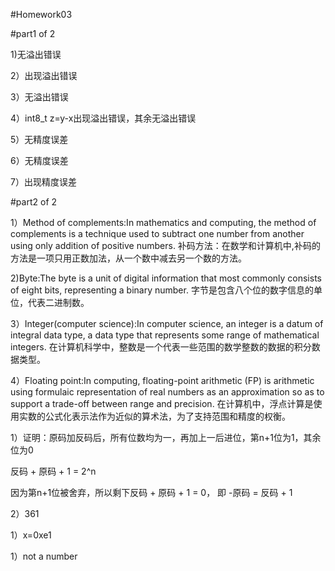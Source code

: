 #Homework03

#part1 of 2

1)无溢出错误

2）出现溢出错误

3）无溢出错误

4）int8_t z=y-x出现溢出错误，其余无溢出错误

5）无精度误差

6）无精度误差

7）出现精度误差

#part2 of 2

1）Method of complements:In mathematics and computing, the method of complements is a technique used to subtract one number from another using only addition of positive numbers. 补码方法：在数学和计算机中,补码的方法是一项只用正数加法，从一个数中减去另一个数的方法。

2)Byte:The byte is a unit of digital information that most commonly consists of eight bits, representing a binary number. 字节是包含八个位的数字信息的单位，代表二进制数。

3）Integer(computer science):In computer science, an integer is a datum of integral data type, a data type that represents some range of mathematical integers. 在计算机科学中，整数是一个代表一些范围的数学整数的数据的积分数据类型。

4）Floating point:In computing, floating-point arithmetic (FP) is arithmetic using formulaic representation of real numbers as an approximation so as to support a trade-off between range and precision. 在计算机中，浮点计算是使用实数的公式化表示法作为近似的算术法，为了支持范围和精度的权衡。

1）证明：原码加反码后，所有位数均为一，再加上一后进位，第n+1位为1，其余位为0

反码 + 原码 + 1 = 2^n

因为第n+1位被舍弃，所以剩下反码 + 原码 + 1 = 0， 即 -原码 = 反码 + 1

2）361

1）x=0xe1

1）not a number

